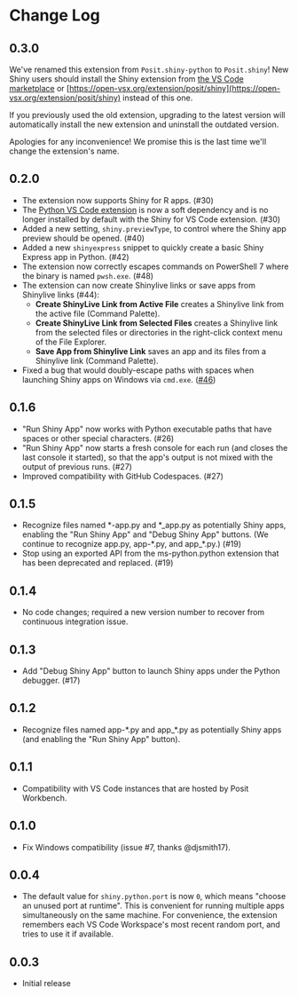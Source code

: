 # Change Log

## 0.3.0

We've renamed this extension from `Posit.shiny-python` to `Posit.shiny`! New Shiny users should install the Shiny extension from [the VS Code marketplace](https://marketplace.visualstudio.com/items?itemName=Posit.shiny) or [https://open-vsx.org/extension/posit/shiny](https://open-vsx.org/extension/posit/shiny) instead of this one.

If you previously used the old extension, upgrading to the latest version will automatically install the new extension and uninstall the outdated version.

Apologies for any inconvenience! We promise this is the last time we'll change the extension's name.

## 0.2.0

- The extension now supports Shiny for R apps. (#30)
- The [Python VS Code extension](https://marketplace.visualstudio.com/items?itemName=ms-python.python) is now a soft dependency and is no longer installed by default with the Shiny for VS Code extension. (#30)
- Added a new setting, `shiny.previewType`, to control where the Shiny app preview should be opened. (#40)
- Added a new `shinyexpress` snippet to quickly create a basic Shiny Express app in Python. (#42)
- The extension now correctly escapes commands on PowerShell 7 where the binary is named `pwsh.exe`. (#48)
- The extension can now create Shinylive links or save apps from Shinylive links (#44):
  - **Create ShinyLive Link from Active File** creates a Shinylive link from the active file (Command Palette).
  - **Create ShinyLive Link from Selected Files** creates a Shinylive link from the selected files or directories in the right-click context menu of the File Explorer.
  - **Save App from Shinylive Link** saves an app and its files from a Shinylive link (Command Palette).
- Fixed a bug that would doubly-escape paths with spaces when launching Shiny apps on Windows via `cmd.exe`. ([#46](https://github.com/posit-dev/shiny-vscode/issues/46))

## 0.1.6

- "Run Shiny App" now works with Python executable paths that have spaces or other special characters. (#26)
- "Run Shiny App" now starts a fresh console for each run (and closes the last console it started), so that the app's output is not mixed with the output of previous runs. (#27)
- Improved compatibility with GitHub Codespaces. (#27)

## 0.1.5

- Recognize files named \*-app.py and \*\_app.py as potentially Shiny apps, enabling the "Run Shiny App" and "Debug Shiny App" buttons. (We continue to recognize app.py, app-\*.py, and app\_\*.py.) (#19)
- Stop using an exported API from the ms-python.python extension that has been deprecated and replaced. (#19)

## 0.1.4

- No code changes; required a new version number to recover from continuous integration issue.

## 0.1.3

- Add "Debug Shiny App" button to launch Shiny apps under the Python debugger. (#17)

## 0.1.2

- Recognize files named app-\*.py and app\_\*.py as potentially Shiny apps (and enabling the "Run Shiny App" button).

## 0.1.1

- Compatibility with VS Code instances that are hosted by Posit Workbench.

## 0.1.0

- Fix Windows compatibility (issue #7, thanks @djsmith17).

## 0.0.4

- The default value for `shiny.python.port` is now `0`, which means "choose an unused port at runtime". This is convenient for running multiple apps simultaneously on the same machine. For convenience, the extension remembers each VS Code Workspace's most recent random port, and tries to use it if available.

## 0.0.3

- Initial release
